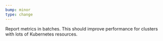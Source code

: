 ```yaml
---
bump: minor
type: change
---
```


Report metrics in batches. This should improve performance for clusters with lots of Kubernetes resources.
